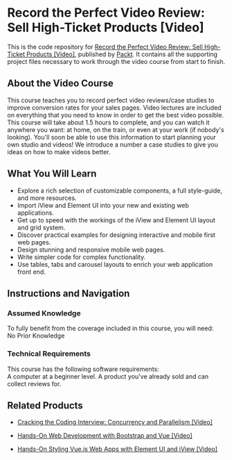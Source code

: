 # Record the Perfect Video Review: Sell High-Ticket Products [Video]
This is the code repository for [Record the Perfect Video Review: Sell High-Ticket Products [Video]](https://www.packtpub.com/application-development/record-perfect-video-review-sell-high-ticket-products-video?utm_source=github&utm_medium=repository&utm_campaign=9781789614053), published by [Packt](https://www.packtpub.com/?utm_source=github). It contains all the supporting project files necessary to work through the video course from start to finish.
## About the Video Course
This course teaches you to record perfect video reviews/case studies to improve conversion rates for your sales pages. Video lectures are included on everything that you need to know in order to get the best video possible. This course will take about 1.5 hours to complete, and you can watch it anywhere you want: at home, on the train, or even at your work (if nobody's looking). You'll soon be able to use this information to start planning your own studio and videos! We introduce a number a case studies to give you ideas on how to make videos better.

<H2>What You Will Learn</H2>
<DIV class=book-info-will-learn-text>
<UL>
<LI>Explore a rich selection of customizable components, a full style-guide, and more resources. 
<LI>Import iView and Element UI into your new and existing web applications. 
<LI>Get up to speed with the workings of the iView and Element UI layout and grid system. 
<LI>Discover practical examples for designing interactive and mobile first web pages. 
<LI>Design stunning and responsive mobile web pages. 
<LI>Write simpler code for complex functionality. 
<LI>Use tables, tabs and carousel layouts to enrich your web application front end. </LI></UL></DIV>

## Instructions and Navigation
### Assumed Knowledge
To fully benefit from the coverage included in this course, you will need:<br/>
No Prior Knowledge
### Technical Requirements
This course has the following software requirements:<br/>
A computer at a beginner level.
A product you've already sold and can collect reviews for.

## Related Products
* [Cracking the Coding Interview: Concurrency and Parallelism [Video]](https://www.packtpub.com/application-development/cracking-coding-interview-concurrency-and-parallelism-video?utm_source=github&utm_medium=repository&utm_campaign=9781838557775)

* [Hands-On Web Development with Bootstrap and Vue [Video]](https://www.packtpub.com/web-development/hands-web-development-bootstrap-and-vue-video?utm_source=github&utm_medium=repository&utm_campaign=9781789950779)

* [Hands-On Styling Vue.js Web Apps with Element UI and iView [Video]](https://www.packtpub.com/web-development/hands-styling-vuejs-web-apps-element-ui-and-iview-video?utm_source=github&utm_medium=repository&utm_campaign=9781789950083)


